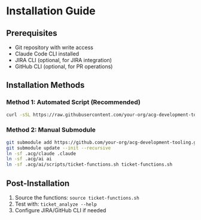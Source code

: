 # Installation Guide

## Prerequisites

- Git repository with write access
- Claude Code CLI installed
- JIRA CLI (optional, for JIRA integration)
- GitHub CLI (optional, for PR operations)

## Installation Methods

### Method 1: Automated Script (Recommended)
```bash
curl -sSL https://raw.githubusercontent.com/your-org/acg-development-tooling/main/install.sh | bash
```

### Method 2: Manual Submodule
```bash
git submodule add https://github.com/your-org/acg-development-tooling.git .acg
git submodule update --init --recursive
ln -sf .acg/claude .claude
ln -sf .acg/ai ai
ln -sf .acg/ai/scripts/ticket-functions.sh ticket-functions.sh
```

## Post-Installation

1. Source the functions: `source ticket-functions.sh`
2. Test with: `ticket_analyze --help`
3. Configure JIRA/GitHub CLI if needed
